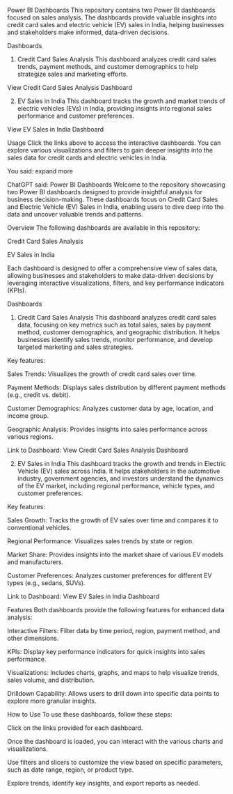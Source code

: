 Power BI Dashboards
This repository contains two Power BI dashboards focused on sales analysis. The dashboards provide valuable insights into credit card sales and electric vehicle (EV) sales in India, helping businesses and stakeholders make informed, data-driven decisions.

Dashboards
1. Credit Card Sales Analysis
This dashboard analyzes credit card sales trends, payment methods, and customer demographics to help strategize sales and marketing efforts.

View Credit Card Sales Analysis Dashboard

2. EV Sales in India
This dashboard tracks the growth and market trends of electric vehicles (EVs) in India, providing insights into regional sales performance and customer preferences.

View EV Sales in India Dashboard

Usage
Click the links above to access the interactive dashboards. You can explore various visualizations and filters to gain deeper insights into the sales data for credit cards and electric vehicles in India.







You said:
expand more


ChatGPT said:
Power BI Dashboards
Welcome to the repository showcasing two Power BI dashboards designed to provide insightful analysis for business decision-making. These dashboards focus on Credit Card Sales and Electric Vehicle (EV) Sales in India, enabling users to dive deep into the data and uncover valuable trends and patterns.

Overview
The following dashboards are available in this repository:

Credit Card Sales Analysis

EV Sales in India

Each dashboard is designed to offer a comprehensive view of sales data, allowing businesses and stakeholders to make data-driven decisions by leveraging interactive visualizations, filters, and key performance indicators (KPIs).

Dashboards
1. Credit Card Sales Analysis
This dashboard analyzes credit card sales data, focusing on key metrics such as total sales, sales by payment method, customer demographics, and geographic distribution. It helps businesses identify sales trends, monitor performance, and develop targeted marketing and sales strategies.

Key features:

Sales Trends: Visualizes the growth of credit card sales over time.

Payment Methods: Displays sales distribution by different payment methods (e.g., credit vs. debit).

Customer Demographics: Analyzes customer data by age, location, and income group.

Geographic Analysis: Provides insights into sales performance across various regions.

Link to Dashboard:
View Credit Card Sales Analysis Dashboard

2. EV Sales in India
This dashboard tracks the growth and trends in Electric Vehicle (EV) sales across India. It helps stakeholders in the automotive industry, government agencies, and investors understand the dynamics of the EV market, including regional performance, vehicle types, and customer preferences.

Key features:

Sales Growth: Tracks the growth of EV sales over time and compares it to conventional vehicles.

Regional Performance: Visualizes sales trends by state or region.

Market Share: Provides insights into the market share of various EV models and manufacturers.

Customer Preferences: Analyzes customer preferences for different EV types (e.g., sedans, SUVs).

Link to Dashboard:
View EV Sales in India Dashboard

Features
Both dashboards provide the following features for enhanced data analysis:

Interactive Filters: Filter data by time period, region, payment method, and other dimensions.

KPIs: Display key performance indicators for quick insights into sales performance.

Visualizations: Includes charts, graphs, and maps to help visualize trends, sales volume, and distribution.

Drilldown Capability: Allows users to drill down into specific data points to explore more granular insights.

How to Use
To use these dashboards, follow these steps:

Click on the links provided for each dashboard.

Once the dashboard is loaded, you can interact with the various charts and visualizations.

Use filters and slicers to customize the view based on specific parameters, such as date range, region, or product type.

Explore trends, identify key insights, and export reports as needed.
